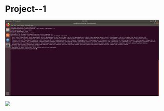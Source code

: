 # Project--1

![](/Linux/Bonus-Command-to-install-chkrootkit.png)

![](/images/Diagrams/_Elk-Stack.drawio.png) 


